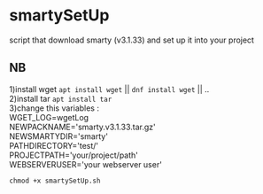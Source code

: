 # smartySetUp
script that download smarty (v3.1.33) and set up it into your project

## NB
1)install wget `apt install wget` || `dnf install wget` || ..   
2)install tar `apt install tar`  
3)change this variables :  
WGET_LOG=wgetLog  
NEWPACKNAME='smarty.v3.1.33.tar.gz'  
NEWSMARTYDIR='smarty'  
PATHDIRECTORY='test/'  
PROJECTPATH='your/project/path'  
WEBSERVERUSER='your webserver user'  


`chmod +x smartySetUp.sh`

